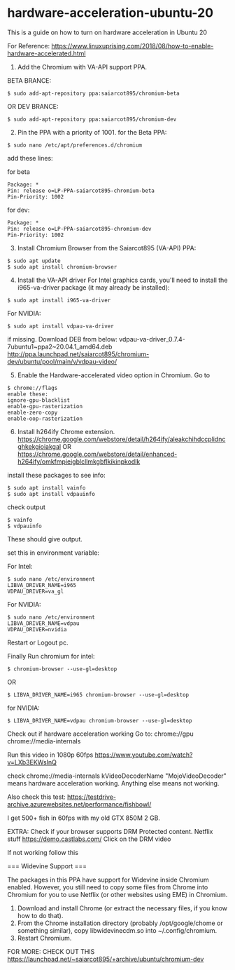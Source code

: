 # hardware-acceleration-ubuntu-20
This is a guide on how to turn on hardware acceleration in Ubuntu 20

For Reference: https://www.linuxuprising.com/2018/08/how-to-enable-hardware-accelerated.html

1. Add the Chromium with VA-API support PPA.

BETA BRANCE: 
```
$ sudo add-apt-repository ppa:saiarcot895/chromium-beta
```
OR
DEV BRANCE:
```
$ sudo add-apt-repository ppa:saiarcot895/chromium-dev
```

2. Pin the PPA with a priority of 1001.
for the Beta PPA:
```
$ sudo nano /etc/apt/preferences.d/chromium
```

add these lines:

for beta
```
Package: *
Pin: release o=LP-PPA-saiarcot895-chromium-beta
Pin-Priority: 1002
```

for dev:
```
Package: *
Pin: release o=LP-PPA-saiarcot895-chromium-dev
Pin-Priority: 1002
```


3. Install Chromium Browser from the Saiarcot895 (VA-API) PPA:
```
$ sudo apt update
$ sudo apt install chromium-browser
```

4. Install the VA-API driver
For Intel graphics cards, you'll need to install the i965-va-driver package (it may already be installed):
```
$ sudo apt install i965-va-driver
```

For NVIDIA:
```
$ sudo apt install vdpau-va-driver
```
if missing. Download DEB from below: vdpau-va-driver_0.7.4-7ubuntu1~ppa2~20.04.1_amd64.deb	
http://ppa.launchpad.net/saiarcot895/chromium-dev/ubuntu/pool/main/v/vdpau-video/

5. Enable the Hardware-accelerated video option in Chromium.
Go to
```
$ chrome://flags
enable these:
ignore-gpu-blacklist
enable-gpu-rasterization
enable-zero-copy
enable-oop-rasterization
```

6. Install h264ify Chrome extension.
https://chrome.google.com/webstore/detail/h264ify/aleakchihdccplidncghkekgioiakgal
OR
https://chrome.google.com/webstore/detail/enhanced-h264ify/omkfmpieigblcllmkgbflkikinpkodlk

install these packages to see info:
```
$ sudo apt install vainfo
$ sudo apt install vdpauinfo
```

check output
```
$ vainfo
$ vdpauinfo
```

These should give output.

set this in environment variable:

For Intel:
```
$ sudo nano /etc/environment
LIBVA_DRIVER_NAME=i965
VDPAU_DRIVER=va_gl
```

For NVIDIA:
```
$ sudo nano /etc/environment
LIBVA_DRIVER_NAME=vdpau
VDPAU_DRIVER=nvidia
```

Restart or Logout pc.

Finally Run chromium
for intel:
```
$ chromium-browser --use-gl=desktop
```
OR
```
$ LIBVA_DRIVER_NAME=i965 chromium-browser --use-gl=desktop
```

for NVIDIA:
```
$ LIBVA_DRIVER_NAME=vdpau chromium-browser --use-gl=desktop
```

Check out if hardware acceleration working
Go to:
chrome://gpu
chrome://media-internals

Run this video in 1080p 60fps
https://www.youtube.com/watch?v=LXb3EKWsInQ

check chrome://media-internals
kVideoDecoderName	"MojoVideoDecoder" means hardware acceleration working. Anything else means not working.

Also check this test:
https://testdrive-archive.azurewebsites.net/performance/fishbowl/

I get 500+ fish in 60fps with my old GTX 850M 2 GB.

EXTRA:
Check if your browser supports DRM Protected content. Netflix stuff
https://demo.castlabs.com/
Click on the DRM video

If not working follow this 

=== Widevine Support ===

The packages in this PPA have support for Widevine inside Chromium enabled. However, you still need to copy some files from Chrome into Chromium for you to use Netflix (or other websites using EME) in Chromium.

1. Download and install Chrome (or extract the necessary files, if you know how to do that).
2. From the Chrome installation directory (probably /opt/google/chome or something similar), copy libwidevinecdm.so into ~/.config/chromium.
3. Restart Chromium.

FOR MORE: CHECK OUT THIS
https://launchpad.net/~saiarcot895/+archive/ubuntu/chromium-dev












